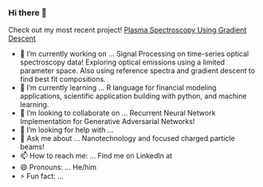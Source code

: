 ### Hi there 👋
Check out my most recent project! [Plasma Spectroscopy Using Gradient Descent](https://github.com/loganRidings/Plasma-Spectroscopy-Gradient-Descent.git)
- 🔭 I’m currently working on ...
Signal Processing on time-series optical spectroscopy data! Exploring optical emissions using a limited parameter space. Also using reference spectra and gradient descent to find best fit compositions.
- 🌱 I’m currently learning ...
R language for financial modeling applications, scientific application building with python, and machine learning.
- 👯 I’m looking to collaborate on ... Recurrent Neural Network Implementation for Generative Adversarial Networks!
- 🤔 I’m looking for help with ... 
- 💬 Ask me about ...
Nanotechnology and focused charged particle beams!
- 📫 How to reach me: ...
Find me on LinkedIn at 
- 😄 Pronouns: ...
He/him
- ⚡ Fun fact: ...
